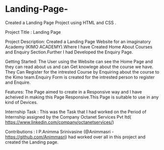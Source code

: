 # Landing-Page-
Created a Landing Page Project using HTML and CSS .

Project Title : Landing Page

Project Description:
   Created a Landing Page Website for an imaginatory Academy (KIMO ACADEMY).Where I have Created Home  About Courses and Enquiry Section.Further I had Developed the Enquiry Page.

 Getting Started:
    The User using the Website can see the Home Page and they can read about us and can Get knowlege about the course we have. They Can Register for the intrested Course by Enquiring  about the course to the Kimo team.Enquiry Form is created for the intrested person to register and Enquire.

Features:
  The Page aimed to create in a Responsive way and I have acheived in making this Page Responsive.This Page is suitable to use in any kind of Devices.

Internship Task :
   This was the Task that I had worked on the Period of Internship assigned by the Company Octanet Services Pvt ltd( https://www.linkedin.com/company/octanetservices/)

Contributions :
   I P.Animma Srinivasine (@Animmasri - https://github.com/Animmasri) had worked  over all in this project and created the Landing page.
